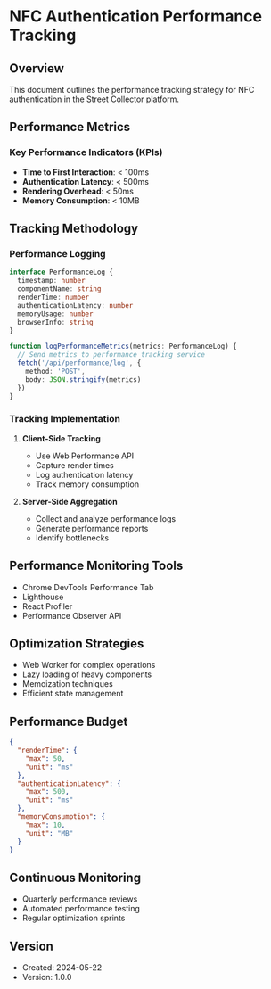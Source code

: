 # NFC Authentication Performance Tracking

## Overview
This document outlines the performance tracking strategy for NFC authentication in the Street Collector platform.

## Performance Metrics

### Key Performance Indicators (KPIs)
- **Time to First Interaction**: < 100ms
- **Authentication Latency**: < 500ms
- **Rendering Overhead**: < 50ms
- **Memory Consumption**: < 10MB

## Tracking Methodology

### Performance Logging
```typescript
interface PerformanceLog {
  timestamp: number
  componentName: string
  renderTime: number
  authenticationLatency: number
  memoryUsage: number
  browserInfo: string
}

function logPerformanceMetrics(metrics: PerformanceLog) {
  // Send metrics to performance tracking service
  fetch('/api/performance/log', {
    method: 'POST',
    body: JSON.stringify(metrics)
  })
}
```

### Tracking Implementation
1. **Client-Side Tracking**
   - Use Web Performance API
   - Capture render times
   - Log authentication latency
   - Track memory consumption

2. **Server-Side Aggregation**
   - Collect and analyze performance logs
   - Generate performance reports
   - Identify bottlenecks

## Performance Monitoring Tools
- Chrome DevTools Performance Tab
- Lighthouse
- React Profiler
- Performance Observer API

## Optimization Strategies
- Web Worker for complex operations
- Lazy loading of heavy components
- Memoization techniques
- Efficient state management

## Performance Budget
```json
{
  "renderTime": {
    "max": 50,
    "unit": "ms"
  },
  "authenticationLatency": {
    "max": 500,
    "unit": "ms"
  },
  "memoryConsumption": {
    "max": 10,
    "unit": "MB"
  }
}
```

## Continuous Monitoring
- Quarterly performance reviews
- Automated performance testing
- Regular optimization sprints

## Version
- Created: 2024-05-22
- Version: 1.0.0 
